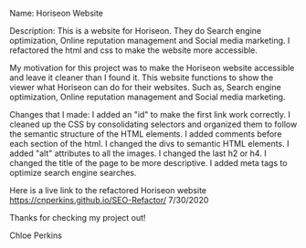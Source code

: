 Name: Horiseon Website

Description: This is a website for Horiseon. They do Search engine optimization, Online reputation management and Social media marketing. I refactored the html and css to make the website more accessible.

My motivation for this project was to make the Horiseon website accessible and leave it cleaner than I found it.
This website functions to show the viewer what Horiseon can do for their websites. Such as, Search engine optimization,
Online reputation management and Social media marketing.

Changes that I made:
I added an "id" to make the first link work correctly.
I cleaned up the CSS by consolidating selectors and organized them to follow the semantic structure of the HTML elements.
I added comments before each section of the html.
I changed the divs to semantic HTML elements.
I added "alt" attributes to all the images.
I changed the last h2 or h4.
I changed the title of the page to be more descriptive.
I added meta tags to optimize search engine searches.

Here is a live link to the refactored Horiseon website https://cnperkins.github.io/SEO-Refactor/ 7/30/2020

Thanks for checking my project out!


Chloe Perkins
